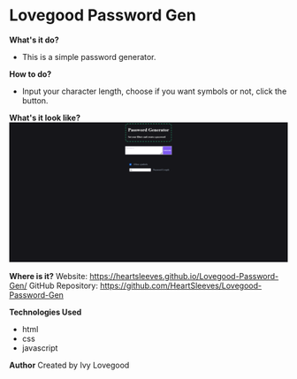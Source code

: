 # Lovegood Password Gen

**What's it do?**

- This is a simple password generator.

**How to do?**

- Input your character length, choose if you want symbols or not, click the button.

**What's it look like?**
![Screenshot](./assets/images/screenshot.png)

**Where is it?**
Website: https://heartsleeves.github.io/Lovegood-Password-Gen/
GitHub Repository: https://github.com/HeartSleeves/Lovegood-Password-Gen

**Technologies Used**

- html
- css
- javascript

**Author**
Created by Ivy Lovegood
